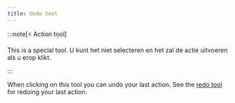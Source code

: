 ```yaml
---
title: Undo tool
---
```


:::note[⚡ Action tool]

This is a special tool.
U kunt het niet selecteren en het zal de actie uitvoeren als u erop klikt.

:::

When clicking on this tool you can undo your last action.
See the [redo tool](redo) for redoing your last action.
